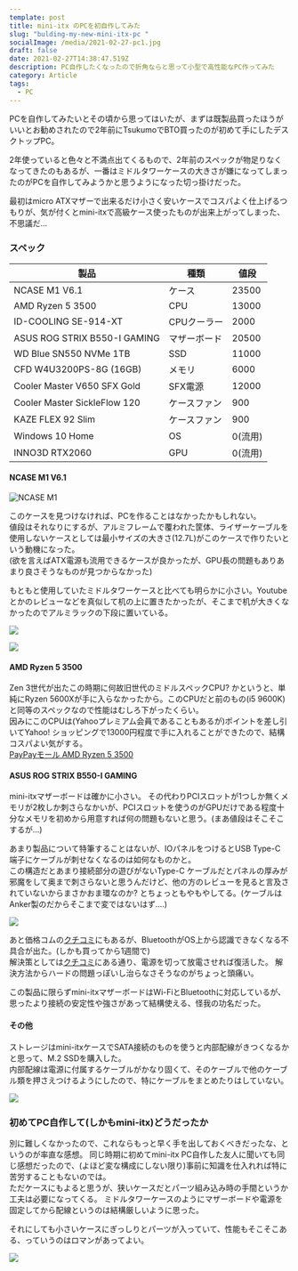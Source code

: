 ```yaml
---
template: post
title: mini-itx のPCを初自作してみた
slug: "bulding-my-new-mini-itx-pc "
socialImage: /media/2021-02-27-pc1.jpg
draft: false
date: 2021-02-27T14:38:47.519Z
description: PC自作したくなったので折角ならと思って小型で高性能なPC作ってみた
category: Article
tags:
  - PC
---
```

PCを自作してみたいとその頃から思ってはいたが、まずは既製品買ったほうがいいとお勧めされたので2年前にTsukumoでBTO買ったのが初めて手にしたデスクトップPC。

2年使っていると色々と不満点出てくるもので、2年前のスペックが物足りなくなってきたのもあるが、一番はミドルタワーケースの大きさが嫌になってしまったのがPCを自作してみようかと思うようになった切っ掛けだった。

最初はmicro ATXマザーで出来るだけ小さく安いケースでコスパよく仕上げるつもりが、気が付くとmini-itxで高級ケース使ったものが出来上がってしまった、不思議だ...

### スペック

| 製品                           | 種類      | 値段    |
| ---------------------------- | ------- | ----- |
| NCASE M1 V6.1                | ケース     | 23500 |
| AMD Ryzen 5 3500             | CPU     | 13000 |
| ID-COOLING SE-914-XT         | CPUクーラー | 2000  |
| ASUS ROG STRIX B550-I GAMING | マザーボード  | 20500 |
| WD Blue SN550 NVMe 1TB       | SSD     | 11000 |
| CFD W4U3200PS-8G (16GB)      | メモリ     | 6000  |
| Cooler Master V650 SFX Gold  | SFX電源   | 12000 |
| Cooler Master SickleFlow 120 | ケースファン  | 900   |
| KAZE FLEX 92 Slim            | ケースファン  | 900   |
| Windows 10 Home              | OS      | 0(流用) |
| INNO3D RTX2060               | GPU     | 0(流用) |

#### NCASE M1 V6.1

![NCASE M1](/media/2021-02-27-ncasem1.png)

このケースを見つけなければ、PCを作ることはなかったかもしれない。\
値段はそれなりにするが、アルミフレームで覆われた筐体、ライザーケーブルを使用しないケースとしては最小サイズの大きさ(12.7L)がこのケースで作りたいという動機になった。\
(欲を言えばATX電源も流用できるケースが良かったが、GPU長の問題もありあまり良さそうなものが見つからなかった)  

もともと使用していたミドルタワーケースと比べても明らかに小さい。Youtubeとかのレビューなどを真似して机の上に置きたかったが、そこまで机が大きくなかったのでアルミラックの下段に置いている。

![](/media/2021-02-27-pc1.jpg)

![](/media/2021-02-27-pc2.jpg)

#### AMD Ryzen 5 3500

Zen 3世代が出たこの時期に何故旧世代のミドルスペックCPU? かというと、単純にRyzen 5600Xが手に入らなかったから。このCPUだと前のもの(i5 9600K)と同等のスペックなので性能はむしろ下がったくらい。\
因みにこのCPUは(Yahooプレミアム会員であることもあるが)ポイントを差し引いてYahoo! ショッピングで13000円程度で手に入れることができたので、結構コスパよい気がする。\
[PayPayモール AMD Ryzen 5 3500](https://paypaymall.yahoo.co.jp/store/y-kojima/item/4533961/#ItemInfo)

#### ASUS ROG STRIX B550-I GAMING

mini-itxマザーボードは確かに小さい。
その代わりPCIスロットが1つしか無くメモリが2枚しか刺さらなかいが、PCIスロットを使うのがGPUだけである程度十分なメモリを初めから用意すれば何の問題もないと思う。(まあ値段はそこそこするが...)

あまり製品について特筆することはないが、IOパネルをつけるとUSB Type-C 端子にケーブルが刺せなくなるのは如何なものかと。\
この構造だとあまり接続部分の遊びがないType-C ケーブルだとパネルの厚みが邪魔をして奥まで刺さらないと思うんだけど、他の方のレビューを見ると言及されていないからまさかおま環なのか? とちょっともやもやしてる。(ケーブルはAnker製のだからそこまで変ではないはず....)

![](/media/2021-02-27-pc5.jpg)

あと価格コムの[クチコミ](https://bbs.kakaku.com/bbs/K0001259408/SortID=23956303/#tab)にもあるが、BluetoothがOS上から認識できなくなる不具合が出た。(しかも買ってから1週間で)\
解決策としては[クチコミ]((https://bbs.kakaku.com/bbs/K0001259408/SortID=23956303/#tab))にある通り、電源を切って放電させれば復活した。
解決方法からハードの問題っぽいし治らなさそうなのがちょっと頭痛い。

この製品に限らずmini-itxマザーボードはWi-FiとBluetoothに対応しているが、思ったより接続の安定性や強さがあって結構使える、怪我の功名だった。

#### その他

ストレージはmini-itxケースでSATA接続のものを使うと内部配線がきつくなるかと思って、M.2 SSDを購入した。\
内部配線は電源に付属するケーブルがかなり固くて、そのケーブルで他のケーブル類を押さえつけるようにしたので、特にケーブルをまとめたりはしていない。

![](/media/2021-02-27-pc3.jpg)

### 初めてPC自作して(しかもmini-itx)どうだったか

別に難しくなかったので、これならもっと早く手を出しておくべきだったな、というのが率直な感想。
同じ時期に初めてmini-itx PC自作した友人に聞いても同じ感想だったので、(よほど変な構成にしない限り)事前に知識を仕入れれば特に苦労することもないのでは。\
ただケースにもよると思うが、狭いケースだとパーツ組み込み時の手間というか工夫は必要になってくる。
ミドルタワーケースのようにマザーボードや電源を固定してから配線というのは結構厳しいように思った。

それにしても小さいケースにぎっしりとパーツが入っていて、性能もそこそこある、っていうのはロマンがあってよい。

![](/media/2021-02-27-pc4.jpg)
